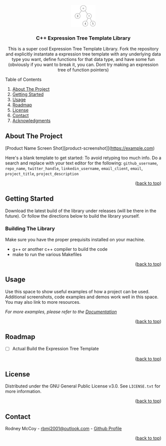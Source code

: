 <div id="top"></div>


<!-- PROJECT LOGO -->
<br />
<div align="center">
  <a href="https://github.com/github_username/repo_name">
    <img src="logo.jpg" alt="Logo" width="80">
  </a>

<h3 align="center">C++ Expression Tree Template Library</h3>

  <p align="center">
    This is a super cool Expression Tree Template Library. Fork the repository and explicitly instantate a expression tree template with any underlying data type you want, define functions for that data type, and have some fun (obviously if you want to break it, you can. Dont try making an expression tree of function pointers)
  </p>
</div>



<!-- TABLE OF CONTENTS -->
<summary>Table of Contents</summary>
<ol>
  <li><a href="#about-the-project">About The Project</a></li>
  
  <li><a href="#getting-started">Getting Started</a></li>

  <li><a href="#usage">Usage</a></li>
  <li><a href="#roadmap">Roadmap</a></li>
  <li><a href="#license">License</a></li>
  <li><a href="#contact">Contact</a></li>
  <li><a href="#acknowledgments">Acknowledgments</a></li>
</ol>




<!-- ABOUT THE PROJECT -->
## About The Project

[Product Name Screen Shot][product-screenshot]](https://example.com)

Here's a blank template to get started: To avoid retyping too much info. Do a search and replace with your text editor for the following: `github_username`, `repo_name`, `twitter_handle`, `linkedin_username`, `email_client`, `email`, `project_title`, `project_description`

<p align="right">(<a href="#top">back to top</a>)</p>





<!-- GETTING STARTED -->
## Getting Started

Download the latest build of the library under releases (will be there in the future). Or follow the directions below to build the library yourself.

### Building The Library

Make sure you have the proper prequisits installed on your machine.
* g++ or another c++ compiler to build the code
* make to run the various Makefiles



<p align="right">(<a href="#top">back to top</a>)</p>





<!-- USAGE EXAMPLES -->
## Usage

Use this space to show useful examples of how a project can be used. Additional screenshots, code examples and demos work well in this space. You may also link to more resources.

_For more examples, please refer to the [Documentation](https://example.com)_

<p align="right">(<a href="#top">back to top</a>)</p>





<!-- ROADMAP -->
## Roadmap

- [ ] Actual Build the Expression Tree Template

<p align="right">(<a href="#top">back to top</a>)</p>





<!-- LICENSE -->
## License

Distributed under the GNU General Public License v3.0. See `LICENSE.txt` for more information.

<p align="right">(<a href="#top">back to top</a>)</p>





<!-- CONTACT -->
## Contact

Rodney McCoy - [rbmj2001@outlook.com](rbmj2001@outlook.com) - [Github Profile](https://github.com/RodneyMcCoy)

<p align="right">(<a href="#top">back to top</a>)</p>
